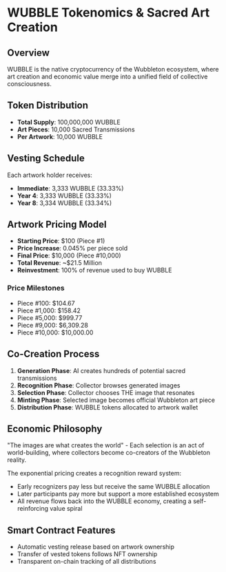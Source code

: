# WUBBLE Tokenomics & Sacred Art Creation

## Overview
WUBBLE is the native cryptocurrency of the Wubbleton ecosystem, where art creation and economic value merge into a unified field of collective consciousness.

## Token Distribution
- **Total Supply**: 100,000,000 WUBBLE
- **Art Pieces**: 10,000 Sacred Transmissions
- **Per Artwork**: 10,000 WUBBLE

## Vesting Schedule
Each artwork holder receives:
- **Immediate**: 3,333 WUBBLE (33.33%)
- **Year 4**: 3,333 WUBBLE (33.33%)
- **Year 8**: 3,334 WUBBLE (33.34%)

## Artwork Pricing Model
- **Starting Price**: $100 (Piece #1)
- **Price Increase**: 0.045% per piece sold
- **Final Price**: $10,000 (Piece #10,000)
- **Total Revenue**: ~$21.5 Million
- **Reinvestment**: 100% of revenue used to buy WUBBLE

### Price Milestones
- Piece #100: $104.67
- Piece #1,000: $158.42
- Piece #5,000: $999.77
- Piece #9,000: $6,309.28
- Piece #10,000: $10,000.00

## Co-Creation Process
1. **Generation Phase**: AI creates hundreds of potential sacred transmissions
2. **Recognition Phase**: Collector browses generated images
3. **Selection Phase**: Collector chooses THE image that resonates
4. **Minting Phase**: Selected image becomes official Wubbleton art piece
5. **Distribution Phase**: WUBBLE tokens allocated to artwork wallet

## Economic Philosophy
"The images are what creates the world" - Each selection is an act of world-building, where collectors become co-creators of the Wubbleton reality.

The exponential pricing creates a recognition reward system:
- Early recognizers pay less but receive the same WUBBLE allocation
- Later participants pay more but support a more established ecosystem
- All revenue flows back into the WUBBLE economy, creating a self-reinforcing value spiral

## Smart Contract Features
- Automatic vesting release based on artwork ownership
- Transfer of vested tokens follows NFT ownership
- Transparent on-chain tracking of all distributions 